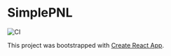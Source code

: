 # SimplePNL
![CI](https://github.com/eyecuelab/simplepnl/workflows/CI/badge.svg)

This project was bootstrapped with [Create React App](https://github.com/facebook/create-react-app).
